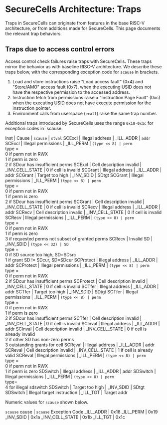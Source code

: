 # SecureCells Architecture: Traps

Traps in SecureCells can originate from features in the base RISC-V 
architecture, or from additions made for SecureCells.
This page documents the relevant trap behaviors.

## Traps due to access control errors

Access control check failures raise traps with SecureCells. These
traps mirror the behavior as with baseline RISC-V architecture.
We describe these traps below, with the corresponding exception
code for `scause` in brackets.

1. Load and store instructions raise "Load access fault" (0x4) and
   "Store/AMO" access fault (0x7), when the executing USID does not
   have the respective permission to the accessed address.
1. Instruction fetch from permissions raise a 
   "Instruction Page Fault" (0xc) when the executing USID does not
   have execute permission for the instruction pointer.
1. Environment calls from userspace (`ecall`) raise the same
   trap number.

Additional traps introduced by SecureCells uses the range `0x18-0x1c`
for exception codes in `scause.

Inst      | Cause                      | `scause`        | `stval`
SCExcl    | Illegal address            | _ILL_ADDR       | `addr` 
SCExcl    | Illegal permissions        | _ILL_PERM       | `(type << 8) | perm` <br> type =  <br> 0 if perm not in RWX <br> 1 if perm is zero <br> 2 if SDcur has insufficient perms 
SCExcl    | Cell description invalid   | _INV_CELL_STATE | 0 if cell is invalid 
SCGrant   | Illegal address            | _ILL_ADDR       | addr 
SCGrant   | Target too high            | _INV_SDID       | SDtgt 
SCGrant   | Illegal permissions        | _ILL_PERM       | `(type << 8) | perm` <br> type =  <br> 0 if perm not in RWX <br> 1 if perm is zero <br> 2 if SDcur has insufficient perms 
SCGrant   | Cell description invalid   | _INV_CELL_STATE | 0 if cell is invalid 
SCRecv    | Illegal address            | _ILL_ADDR       | addr 
SCRecv    | Cell description invalid   | _INV_CELL_STATE | 0 if cell is invalid 
SCRecv    | Illegal permissions        | _ILL_PERM       | `(type << 8) | perm` <br> type =  <br> 0 if perm not in RWX <br> 1 if perm is zero <br> 3 if requested perms not subset of granted perms 
SCRecv    | Invalid SD                 | _INV_SDID       | `(type << 32) | SD` <br> type = <br> 0 if SD source too high, SD=SDsrc <br> 1 if grant SD != SDcur, SD=SDcur 
SCProtect | Illegal address            | _ILL_ADDR       | addr 
SCProtect | Illegal permissions        | _ILL_PERM       | `(type << 8) | perm` <br> type =  <br> 0 if perm not in RWX <br> 2 if SDcur has insufficient perms 
SCProtect | Cell description invalid   | _INV_CELL_STATE | 0 if cell is invalid 
SCTfer    | Illegal address            | _ILL_ADDR       | addr 
SCTfer    | Target too high            | _INV_SDID       | SDtgt 
SCTfer    | Illegal permissions        | _ILL_PERM       | `(type << 8) | perm` <br> type =  <br> 0 if perm not in RWX <br> 1 if perm is zero <br> 2 if SDcur has insufficient perms 
SCTfer    | Cell description invalid   | _INV_CELL_STATE | 0 if cell is invalid 
SCInval   | Illegal address            | _ILL_ADDR       | addr 
SCInval   | Cell description invalid   | _INV_CELL_STATE | 0 if cell is already invalid <br> 2 if other SD has non-zero perms <br> 3 outstanding grants for cell 
SCReval   | Illegal address            | _ILL_ADDR       | addr 
SCReval   | Cell description invalid   | _INV_CELL_STATE | 1 if cell is already valid 
SCReval   | Illegal permissions        | _ILL_PERM       | `(type << 8) | perm` <br> type =  <br> 0 if perm not in RWX <br> 1 if perm is zero 
SDSwitch  | Illegal address            | _ILL_ADDR       | addr 
SDSwitch  | Illegal permissions        | _ILL_PERM       | `(type << 8) | perm` <br> type= <br> 4 for illegal sdswitch 
SDSwitch  | Target too high            | _INV_SDID       | SDtgt 
SDSwitch  | Illegal target instruction | _ILL_TGT        | Target addr 

Numeric values for `scause` shown below.

`scause` cause        | `scause` Exception Code
_ILL_ADDR             | 0x18
_ILL_PERM             | 0x19
_INV_SDID             | 0x1a
_INV_CELL_STATE       | 0x1b
_ILL_TGT              | 0x1c
